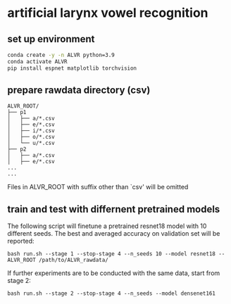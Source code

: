 # artificial larynx vowel recognition

## set up environment
```bash
conda create -y -n ALVR python=3.9
conda activate ALVR
pip install espnet matplotlib torchvision
```


## prepare rawdata directory (csv)
```
ALVR_ROOT/
├── p1
│   ├── a/*.csv
│   ├── e/*.csv
│   ├── i/*.csv
│   ├── o/*.csv
│   └── u/*.csv
├── p2
│   ├── a/*.csv
│   ├── e/*.csv
...
...
```
Files in ALVR\_ROOT with suffix other than `csv' will be omitted

## train and test with differnent pretrained models
The following script will finetune a pretrained resnet18 model with 10 different seeds. The best and averaged accuracy on validation set will be reported:
```
bash run.sh --stage 1 --stop-stage 4 --n_seeds 10 --model resnet18 --ALVR_ROOT /path/to/ALVR_rawdata/
```
If further experiments are to be conducted with the same data, start from stage 2:
```
bash run.sh --stage 2 --stop-stage 4 --n_seeds --model densenet161
```
